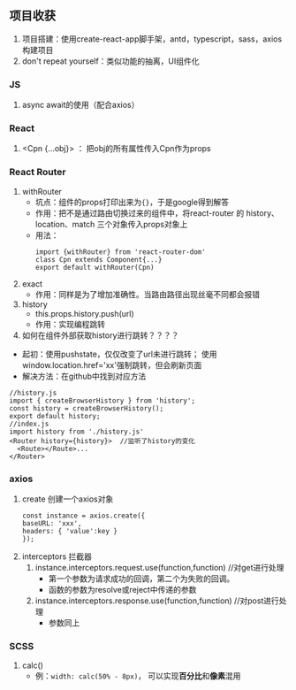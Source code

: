 ## 项目收获
1. 项目搭建：使用create-react-app脚手架，antd，typescript，sass，axios构建项目
2. don't repeat yourself：类似功能的抽离，UI组件化
### JS
1. async await的使用（配合axios）
### React
1. <Cpn {...obj}> ： 把obj的所有属性传入Cpn作为props
### React Router
1. withRouter
   - 坑点：组件的props打印出来为`{}`，于是google得到解答
   - 作用：把不是通过路由切换过来的组件中，将react-router 的 history、location、match 三个对象传入props对象上
   - 用法：
     ```
     import {withRouter} from 'react-router-dom'
     class Cpn extends Component{...}
     export default withRouter(Cpn)
     ``` 
2. exact
   - 作用：同样是为了增加准确性。当路由路径出现丝毫不同都会报错
3. history
   - this.props.history.push(url)
   - 作用：实现编程跳转
4. 如何在组件外部获取history进行跳转？？？？
  - 起初：使用pushstate，仅仅改变了url未进行跳转； 使用window.location.href='xx'强制跳转，但会刷新页面
  - 解决方法：在github中找到对应方法
  ```
  //history.js
  import { createBrowserHistory } from 'history';
  const history = createBrowserHistory();
  export default history;
  //index.js
  import history from './history.js'
  <Router history={history}>  //监听了history的变化
    <Route></Route>...
  </Router>
  ```

### axios
1. create 创建一个axios对象
   ```
   const instance = axios.create({
   baseURL: 'xxx',
   headers: { 'value':key }
   });
   ```
2. interceptors 拦截器
   1. instance.interceptors.request.use(function,function)  //对get进行处理
      - 第一个参数为请求成功的回调，第二个为失败的回调。
      - 函数的参数为resolve或reject中传递的参数
   2.  instance.interceptors.response.use(function,function)  //对post进行处理
       - 参数同上
### SCSS
1. calc()
   - 例：`width: calc(50% - 8px)`， 可以实现**百分比**和**像素**混用